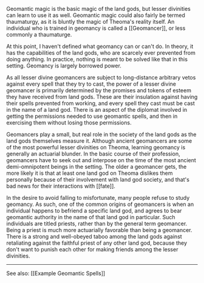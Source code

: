 Geomantic magic is the basic magic of the land gods, but lesser divinities can learn to use it as well.  Geomantic magic could also fairly be termed thaumaturgy, as it is bluntly the magic of Theoma's reality itself.  An individual who is trained in geomancy is called a [[Geomancer]], or less commonly a thaumaturge.

At this point, I haven't defined what geomancy can or can't do.  In theory, it has the capabilities of the land gods, who are scarcely ever prevented from doing anything.  In practice, nothing is meant to be solved like that in this setting.  Geomancy is largely borrowed power.

As all lesser divine geomancers are subject to long-distance arbitrary vetos against every spell that they try to cast, the power of a lesser divine geomancer is primarily determined by the promises and tokens of esteem they have received from land gods.  These are their insulation against having their spells prevented from working, and every spell they cast must be cast in the name of a land god.  There is an aspect of the diplomat involved in getting the permissions needed to use geomantic spells, and then in exercising them without losing those permissions.

Geomancers play a small, but real role in the society of the land gods as the land gods themselves measure it.  Although ancient geomancers are some of the most powerful lesser divinities on Theoma, learning geomancy is generally an actuarial blunder.  In the basic course of their profession, geomancers have to seek out and interpose on the time of the most ancient demi-omnipotent beings in the setting.  The older a geomancer gets, the more likely it is that at least one land god on Theoma dislikes them personally because of their involvement with land god society, and that's bad news for their interactions with [[fate]].

In the desire to avoid falling to misfortunate, many people refuse to study geomancy.  As such, one of the common origins of geomancers is when an individual happens to befriend a specific land god, and agrees to bear geomantic authority in the name of that land god in particular.  Such individuals are titled priests, rather than by the general term geomancer.  Being a priest is much more actuarially favorable than being a geomancer.  There is a strong and well-obeyed taboo among the land gods against retaliating against the faithful priest of any other land god, because they don't want to punish each other for making friends among the lesser divinities.

---
See also:  [[Example Geomantic Spells]]